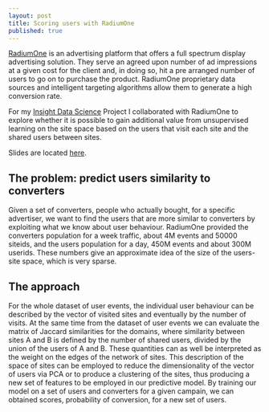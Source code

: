 ```yaml
---
layout: post
title: Scoring users with RadiumOne
published: true
---
```



[RadiumOne](https://radiumone.com) is an advertising platform that offers a full spectrum display advertising solution. They serve an agreed upon number of ad impressions at a given cost for the client and, in doing so, hit a pre arranged number of users to go on to purchase the product. RadiumOne proprietary data sources and intelligent targeting algorithms allow them to generate a high conversion rate.

For my [Insight Data Science](http://insightdatascience.com) Project I collaborated with RadiumOne to explore whether it is possible to gain additional value from unsupervised learning on the site space based on the users that visit each site and the shared users between sites. 

Slides are located [here](http://www.slideshare.net/LauraGuglielmini/laura-guglielmini-demo).

## The problem: predict users similarity to converters
Given a set of converters, people who actually bought, for a specific advertiser, we want to find the users that are more similar to converters by exploiting what we know about user behaviour. RadiumOne provided the converters population for a week traffic, about 4M events and 50000 siteids, and the users population for a day, 450M events and about 300M userids. These numbers give an approximate idea of the size of the users-site space, which is very sparse.

## The approach
For the whole dataset of user events, the individual user behaviour can be described by the vector of visited sites and eventually by the number of visits. At the same time from the dataset of user events we can evaluate the matrix of Jaccard similarities for the domains, where similarity between sites A and B is defined by the number of shared users, divided by the union of the users of A and B. These quantities can as well be interpreted as the weight on the edges of the network of sites.
This description of the space of sites can be employed to reduce the dimensionality of the vector of users via PCA or to produce a clustering of the sites, thus producing a new set of features to be employed in our predictive model. 
By training our model on a set of users and converters for a given campain, we can obtained scores, probability of conversion, for a new set of users.


